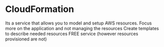 # CloudFormation

Its a service that allows you to model and setup AWS resources.
Focus more on the application and not managing the resources
Create templates to describe needed resources
FREE service (however resources provisioned are not)